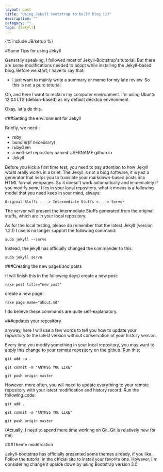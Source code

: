 ```yaml
---
layout: post
title: "Using Jekyll bootstrap to build blog (1)"
description: ""
category: ""
tags: [Jekyll]
---
```

{% include JB/setup %}

#Some Tips for using Jekyll

Generally speaking, I followed most of Jekyll-Bootstrap's tutorial. But there are some modifications needed to adopt while installing the Jekyll-based blog.
Before we start, I have to say that:

+ I just want to mainly write a summary or memo for my late review. So this is not a pure toturial.

Oh, and here I want to reclaim my computer environment. I'm using Ubuntu 12.04 LTS (debian-based) as my default desktop environment.

Okay, let's do this.

###Setting the environment for Jekyll

Briefly, we need :
+ ruby
+ bundler(if necessary)
+ rubyGem
+ a well-set repository named USERNAME.github.io
+ Jekyll

Before you kick a first time test, you need to pay attention to how Jekyll world really works in a brief. The Jekyll is not a blog software, it is just a generator that helps you to translate your markdown-based posts into HTML format webpages. So it doesn't work automatically and immediately if you modify some files in your local repository. what it means is a following model that you need keep in your mind, always:

	Original Stuffs ----> Intermediate Stuffs <----> Server

The server will present the Intermediate Stuffs generated from the original stuffs, which are in your local repository.  

As for the local testing, please do remember that the latest Jekyll (version 1.2.1) I use is no longer support the following command:

    sudo jekyll --serve

Instead, the jekyll has officially changed the commander to this:

    sudo jekyll serve

###Creating the new pages and posts

   (I will finish this in the following days)
create a new post:

    rake post title="new post"

create a new page:

    rake page name="about.md"
I do believe these commands are quite self-explanatory.
   

###updates your repository

anyway, here I will use a few words to tell you how to update your repository to the latest version without conservation of your history version.

Every time you modify something in your local repository, you may want to apply this change to your remote repository on the github. Run this:

    git add -u .

    git commit -m "ANYMSG YOU LIKE"

    git push origin master

However, more often, you will need to update everything to your remote repository with your latest modification and history record. Run the following code:

    git add .

    git commit -m "ANYMSG YOU LIKE"

    git push origin master

(Actually, I need to spend more time working on Git. Git is relatively new for me)

###Theme modification

Jekyll-bootstrap has officially presented some themes already, if you like. Follow the tutorial in the official site to install your favorite one. However, I'm considering change it upside down by using Bootstrap version 3.0. 